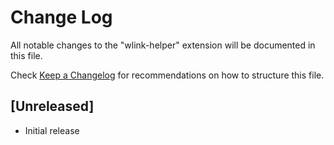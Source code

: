 # Change Log

All notable changes to the "wlink-helper" extension will be documented in this file.

Check [Keep a Changelog](http://keepachangelog.com/) for recommendations on how to structure this file.

## [Unreleased]

- Initial release